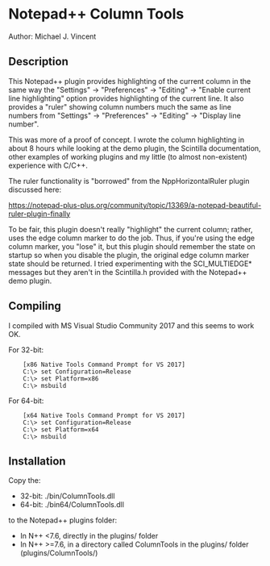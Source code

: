 # Notepad++ Column Tools

Author:  Michael J. Vincent

## Description

This Notepad++ plugin provides highlighting of the current column in the 
same way the "Settings" -> "Preferences" -> "Editing" -> "Enable current 
line highlighting" option provides highlighting of the current line.  It 
also provides a "ruler" showing column numbers much the same as line 
numbers from "Settings" -> "Preferences" -> "Editing" -> "Display line 
number".

This was more of a proof of concept.  I wrote the column highlighting in 
about 8 hours while looking at the demo plugin, the Scintilla documentation, 
other examples of working plugins and my little (to almost non-existent) 
experience with C/C++.

The ruler functionality is "borrowed" from the NppHorizontalRuler plugin 
discussed here:

https://notepad-plus-plus.org/community/topic/13369/a-notepad-beautiful-ruler-plugin-finally

To be fair, this plugin doesn't really "highlight" the current column; rather, 
uses the edge column marker to do the job.  Thus, if you're using the edge 
column marker, you "lose" it, but this plugin should remember the state on 
startup so when you disable the plugin, the original edge column marker state 
should be returned.  I tried experimenting with the SCI_MULTIEDGE* messages 
but they aren't in the Scintilla.h provided with the Notepad++ demo plugin.

## Compiling

I compiled with MS Visual Studio Community 2017 and this seems to work OK.

For 32-bit:
```
    [x86 Native Tools Command Prompt for VS 2017]
    C:\> set Configuration=Release
    C:\> set Platform=x86
    C:\> msbuild
```

For 64-bit:
```
    [x64 Native Tools Command Prompt for VS 2017]
    C:\> set Configuration=Release
    C:\> set Platform=x64
    C:\> msbuild
```

## Installation

Copy the:


+ 32-bit:  ./bin/ColumnTools.dll
+ 64-bit:  ./bin64/ColumnTools.dll

to the Notepad++ plugins folder:
  + In N++ <7.6, directly in the plugins/ folder
  + In N++ >=7.6, in a directory called ColumnTools in the plugins/ folder (plugins/ColumnTools/)
